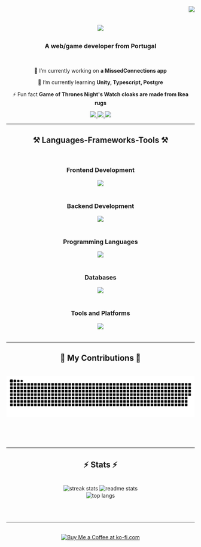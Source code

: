 <img align="right" src="https://visitor-badge.laobi.icu/badge?page_id=WHAIT666.WHAIT666" />

<h1 align="center">
    <img src="https://readme-typing-svg.herokuapp.com/?font=Righteous&size=35&center=true&vCenter=true&width=500&height=70&duration=4000&lines=Hi+There!+👋;+I'm+André+Santos!;" />
</h1>

<h3 align="center">A web/game developer from Portugal</h3>

<br/>

<div align="center">
 
 🔭 I’m currently working on **a MissedConnections app**
 
 🌱 I’m currently learning **Unity, Typescript, Postgre**

⚡ Fun fact **Game of Thrones Night's Watch cloaks are made from Ikea rugs**

</div>
 
<div align="center"> 
  <a href="mailto:andresantosuwu@gmail.com">
    <img src="https://img.shields.io/badge/Gmail-333333?style=for-the-badge&logo=gmail&logoColor=red" />
  </a>
  <a href="https://www.linkedin.com/in/andr%C3%A9-santos-1a5151274/" target="_blank">
    <img src="https://img.shields.io/badge/LinkedIn-0077B5?style=for-the-badge&logo=linkedin&logoColor=white" target="_blank" />
  </a>
  <a href="https://WHAIT666.github.io" target="_blank">
     <img src="https://img.shields.io/badge/Portfolio-FF5722?style=for-the-badge&logo=todoist&logoColor=white" target="_blank" />
  </a>
</div>

 <hr/>
 
<h2 align="center">⚒️ Languages-Frameworks-Tools ⚒️</h2>
<br/>
<div align="center">
    <h3>Frontend Development</h3>
    <img src="https://skillicons.dev/icons?i=html,css,bootstrap,tailwind,mui,react,angular" />
    <br/><br/>
    <h3>Backend Development</h3>
    <img src="https://skillicons.dev/icons?i=nodejs,express,php" />
    <br/><br/>
    <h3>Programming Languages</h3>
    <img src="https://skillicons.dev/icons?i=javascript,typescript,java,swift,r" />
    <br/><br/>
    <h3>Databases</h3>
    <img src="https://skillicons.dev/icons?i=mysql,mongodb,firebase" />
    <br/><br/>
    <h3>Tools and Platforms</h3>
    <img src="https://skillicons.dev/icons?i=vscode,github,figma,git,unity,robloxstudio" />
</div>

<br/>
<hr/>

<div align="center">
  <h2>🐍 My Contributions 🐍</h2>
  <br>
  <img alt="snake eating my contributions" src="https://raw.githubusercontent.com/WHAIT666/WHAIT666/output/github-contribution-grid-snake.svg" />
  
  <br/><br/><br/>
</div>

<hr/>

<h2 align="center">⚡ Stats ⚡</h2>
<br>
<div align=center>
  <img width=390 src="https://github-readme-streak-stats-salesp07.vercel.app/?user=WHAIT666&count_private=true&theme=react&border_radius=10" alt="streak stats"/>
  <img width=390 src="https://github-readme-stats-salesp07.vercel.app/api?username=WHAIT666&count_private=true&show_icons=true&theme=react&rank_icon=github&border_radius=10" alt="readme stats" />
  <br/>
  <img width=325 align="center" src="https://github-readme-stats-salesp07.vercel.app/api/top-langs/?username=WHAIT666&hide=HTML&langs_count=8&layout=compact&theme=react&border_radius=10&size_weight=0.5&count_weight=0.5&exclude_repo=github-readme-stats" alt="top langs" />
</div>

<br/><br/>

<hr/>

<br/>

<div align="center">
<a href='https://ko-fi.com/V7V4RAK9C' target='_blank'><img height='64' style='border:0px;height:64px;' src='https://storage.ko-fi.com/cdn/kofi1.png?v=3' border='0' alt='Buy Me a Coffee at ko-fi.com' /></a>
</div>

<br/>
